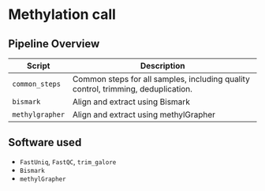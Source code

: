 # Methylation call


## Pipeline Overview

| Script          | Description                                                                       |
|-----------------|-----------------------------------------------------------------------------------|
| `common_steps`  | Common steps for all samples, including quality control, trimming, deduplication. |
| `bismark`       | Align and extract using Bismark                                                   |
| `methylgrapher` | Align and extract using methylGrapher                                             |


## Software used

- `FastUniq`, `FastQC`, `trim_galore`
- `Bismark`
- `methylGrapher`


